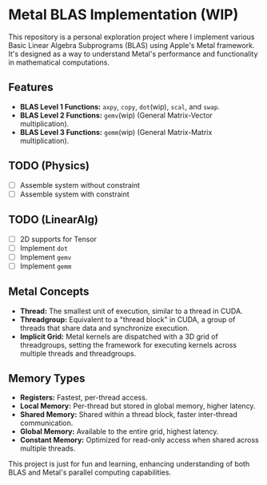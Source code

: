 # Metal BLAS Implementation (WIP)

This repository is a personal exploration project where I implement various Basic Linear Algebra Subprograms (BLAS) using Apple's Metal framework. It's designed as a way to understand Metal's performance and functionality in mathematical computations.

## Features

- **BLAS Level 1 Functions:** `axpy`, `copy`, `dot`(wip), `scal`, and `swap`.
- **BLAS Level 2 Functions:** `gemv`(wip) (General Matrix-Vector multiplication).
- **BLAS Level 3 Functions:** `gemm`(wip) (General Matrix-Matrix multiplication).

## TODO (Physics)
- [ ] Assemble system without constraint
- [ ] Assemble system with constraint 

## TODO (LinearAlg)
- [ ] 2D supports for Tensor
- [ ] Implement `dot`
- [ ] Implement `gemv`
- [ ] Implement `gemm`

## Metal Concepts

- **Thread:** The smallest unit of execution, similar to a thread in CUDA.
- **Threadgroup:** Equivalent to a "thread block" in CUDA, a group of threads that share data and synchronize execution.
- **Implicit Grid:** Metal kernels are dispatched with a 3D grid of threadgroups, setting the framework for executing kernels across multiple threads and threadgroups.

## Memory Types

- **Registers:** Fastest, per-thread access.
- **Local Memory:** Per-thread but stored in global memory, higher latency.
- **Shared Memory:** Shared within a thread block, faster inter-thread communication.
- **Global Memory:** Available to the entire grid, highest latency.
- **Constant Memory:** Optimized for read-only access when shared across multiple threads.

This project is just for fun and learning, enhancing understanding of both BLAS and Metal's parallel computing capabilities.

